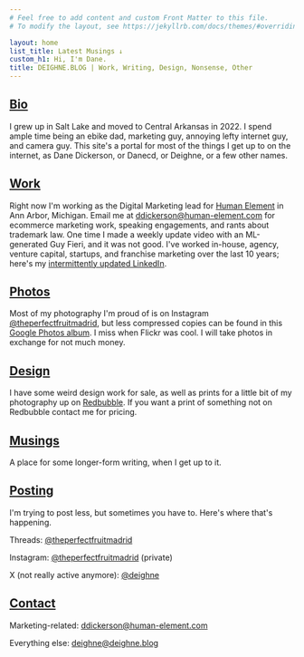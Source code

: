 ```yaml
---
# Feel free to add content and custom Front Matter to this file.
# To modify the layout, see https://jekyllrb.com/docs/themes/#overriding-theme-defaults

layout: home
list_title: Latest Musings ↓
custom_h1: Hi, I'm Dane.
title: DEIGHNE.BLOG | Work, Writing, Design, Nonsense, Other
---
```

## [Bio](/bio)
I grew up in Salt Lake and moved to Central Arkansas in 2022. I spend ample time being an ebike dad, marketing guy, annoying lefty internet guy, and camera guy. This site's a portal for most of the things I get up to on the internet, as Dane Dickerson, or Danecd, or Deighne, or a few other names.

## [Work](/work)
Right now I'm working as the Digital Marketing lead for [Human Element](https://www.human-element.com/) in Ann Arbor, Michigan. Email me at [ddickerson@human-element.com](mailto:ddickerson@human-element.com) for ecommerce marketing work, speaking engagements, and rants about trademark law. One time I made a weekly update video with an ML-generated Guy Fieri, and it was not good. I've worked in-house, agency, venture capital, startups, and franchise marketing over the last 10 years; here's my [intermittently updated LinkedIn](https://www.linkedin.com/in/danecd/).

## [Photos](/photos)
Most of my photography I'm proud of is on Instagram [@theperfectfruitmadrid](https://www.instagram.com/theperfectfruitmadrid/), but less compressed copies can be found in this [Google Photos album](https://photos.app.goo.gl/P7XeGo5MPLvRJdSA8). I miss when Flickr was cool. I will take photos in exchange for not much money.

## [Design](/design)
I have some weird design work for sale, as well as prints for a little bit of my photography up on [Redbubble](https://www.redbubble.com/people/danecd/shop). If you want a print of something not on Redbubble contact me for pricing.

## [Musings](/musings)
A place for some longer-form writing, when I get up to it.

## [Posting](/posting)
I'm trying to post less, but sometimes you have to. Here's where that's happening.

Threads: [@theperfectfruitmadrid](https://www.threads.net/@theperfectfruitmadrid)

Instagram: [@theperfectfruitmadrid](https://www.instagram.com/theperfectfruitmadrid/) (private)

X (not really active anymore): [@deighne](https://twitter.com/deighne)

## [Contact](/contact)
Marketing-related: [ddickerson@human-element.com](mailto:ddickerson@human-element.com)

Everything else: [deighne@deighne.blog](deighne@deighne.blog)